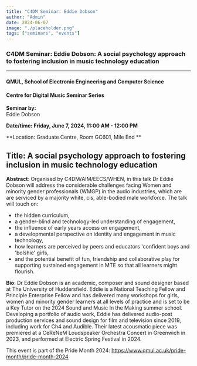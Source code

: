 ```yaml
---
title: "C4DM Seminar: Eddie Dobson"
author: "Admin"
date: 2024-06-07
image: "./placeholder.png"
tags: ["seminars", "events"]
---
```


### C4DM Seminar: Eddie Dobson: A social psychology approach to fostering inclusion in music technology education
-----------------

#### QMUL, School of Electronic Engineering and Computer Science

#### Centre for Digital Music Seminar Series

**Seminar by:**   
   Eddie Dobson

**Date/time:  Friday, June 7, 2024, 11:00 AM - 12:00 PM**

**Location: Graduate Centre, Room GC601, Mile End **


<b>Title</b>: A social psychology approach to fostering inclusion in music technology education
-----------------

<b>Abstract</b>: Organised by C4DM/AIM/EECS/WHEN, in this talk Dr Eddie Dobson will address the considerable challenges facing Women and minority gender professionals (WMGP) in the audio industries, which are are serviced by a majority white, cis, able-bodied male workforce. The talk will touch on:

- the hidden curriculum,
- a gender-blind and technology-led understanding of engagement,
- the influence of early years access on engagement,
- a developmental perspective on identity and engagement in music technology,
- how learners are perceived by peers and educators 'confident boys and 'bolshie' girls,
- and the potential benefit of fun, friendship and collaborative play for supporting sustained engagement in MTE so that all learners might flourish.

<b>Bio</b>: Dr Eddie Dobson is an academic, composer and sound designer based at The University of Huddersfield. Eddie is a National Teaching Fellow and Principle Enterprise Fellow and has delivered many workshops for girls, women and minority gender learners at all levels of practice and is set to be a Key Tutor on the 2024 Sound and Music In the Making summer school. Developing a portfolio of audio work, Eddie has delivered audio-post production services and sound design for film and television since 2019, including work for Ch4 and Audible. Their latest acousmatic piece was premiered at a CeReNeM Loudspeaker Orchestra Concert in Greenwich in 2023, and performed at Electric Spring Festival in 2024.


This event is part of the Pride Month 2024: https://www.qmul.ac.uk/pride-month/pride-month-2024
